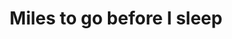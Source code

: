 ---
title: "Miles to go before I sleep"
image: "sunrise2.png"
year: 2024
content: "Acrylic on paper"
order: 9
---